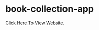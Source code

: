 book-collection-app
===================

[Click Here To View Website](http://kathleentamboer.com/book-collection-app).
